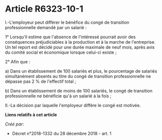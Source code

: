 # Article R6323-10-1

I.-L'employeur peut différer le bénéfice du congé de transition professionnelle demandé par un salarié :

1° Lorsqu'il estime que l'absence de l'intéressé pourrait avoir des conséquences préjudiciables à la production et à la
marche de l'entreprise. Un tel report est décidé pour une durée maximale de neuf mois, après avis du comité social et
économique lorsque celui-ci existe ;

2° Afin que :

a) Dans un établissement de 100 salariés et plus, le pourcentage de salariés simultanément absents au titre du congé de
transition professionnelle ne dépasse pas 2 % de l'effectif total ;

b) Dans un établissement de moins de 100 salariés, le congé de transition professionnelle ne bénéficie qu'à un salarié à la
fois ;

II.-La décision par laquelle l'employeur diffère le congé est motivée.

**Liens relatifs à cet article**

_Créé par_:

  - Décret n°2018-1332 du 28 décembre 2018 - art. 1
